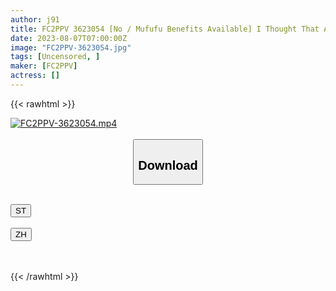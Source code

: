 ```yaml
---
author: j91
title: FC2PPV 3623054 [No / Mufufu Benefits Available] I Thought That A Short Cut Beauty With Super Beautiful Big Breasts Was Getting Tense And Hard, But The Erotic Effect Made The Massager’s Dick Hard. . . * 3 Major Review Benefits Available
date: 2023-08-07T07:00:00Z
image: "FC2PPV-3623054.jpg"
tags: [Uncensored, ]
maker: [FC2PPV]
actress: []
---
```



{{< rawhtml >}}

<div class="video" data-videoid="Y6DlGQWyWXhvD9z">
    <a href="javascript:;">
        <img src="https://my.j91.asia/posts/FC2PPV-3623054/FC2PPV-3623054.jpg" width="WIDTH" height="HEIGHT" alt="FC2PPV-3623054.mp4" loading="lazy">
    </a>
</div>

<script type="text/javascript" src="https://j91.asia/asset/on-demand-st.js"></script>

<br>
  <link rel="stylesheet" href="https://j91.asia/asset/bs5.css">
  
  <center>
  <button class="btn btn-primary" type="button" data-bs-toggle="collapse" data-bs-target=".multi-collapse" aria-expanded="false" aria-controls="multiCollapseExample1 multiCollapseExample2"><h2>Download</h2></button></center>
</p>
<div class="row">
  <div class="col">
    <div class="collapse multi-collapse" id="multiCollapseExample1">
      <div class="card card-body">
	      	      <br>
<div class="buttons">  
<a href="https://streamtape.to/v/Y6DlGQWyWXhvD9z"><button class="btn-hover color-3"><i class="fa fa-download"></i> ST</button></a></div>
    </div>
  </div>
</div>
  <div class="col">
    <div class="collapse multi-collapse" id="multiCollapseExample2">
      <div class="card card-body">
	      <br>
<div class="buttons">
    <a href="https://lylxan.com/449t4qmxibxa"><button class="btn-hover color-9"><i class="fa fa-download"></i> ZH</button></a></div>
<br><br>
      </div>
    </div>
  </div>
</div>

{{< /rawhtml >}}